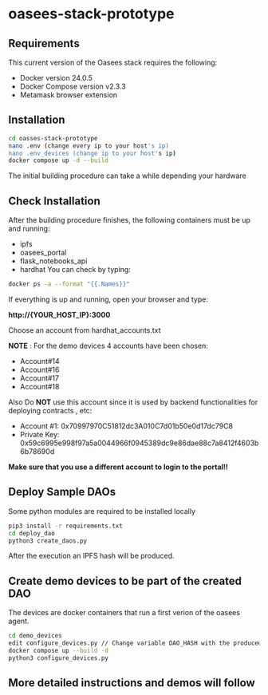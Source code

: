 # oasees-stack-prototype
## Requirements
This current version of the Oasees stack requires the following:
- Docker version 24.0.5
- Docker Compose version v2.3.3
- Metamask browser extension

## Installation
```sh
cd oasses-stack-prototype
nano .env (change every ip to your host's ip)
nano .env_devices (change ip to your host's ip)
docker compose up -d --build
```
The initial building procedure can take a while depending your hardware
## Check Installation
After the building procedure finishes, the following containers must be up and running:
- ipfs
- oasees_portal
- flask_notebooks_api
- hardhat
You can check by typing:
```sh
docker ps -a --format "{{.Names}}"
```
If everything is up and running, open your browser and type:

**http://{YOUR_HOST_IP}:3000**

Choose an account from hardhat_accounts.txt

**NOTE** : For the demo devices 4 accounts have been chosen:

 - Account#14
 - Account#16
 - Account#17
 - Account#18

Also Do **NOT** use this account since it is used by backend functionalities
for deploying contracts , etc:
- Account #1: 0x70997970C51812dc3A010C7d01b50e0d17dc79C8
- Private Key: 0x59c6995e998f97a5a0044966f0945389dc9e86dae88c7a8412f4603b6b78690d

**Make sure that you use a different account to login to the portal!!**

## Deploy Sample DAOs
Some python modules are required to be installed locally
```sh
pip3 install -r requirements.txt
cd deploy_dao
python3 create_daos.py
```
After the execution an IPFS hash will be produced.

## Create demo devices to be part of the created DAO
The devices are docker containers that run a first verion of the oasees agent.
```sh
cd demo_devices
edit configure_devices.py // Change variable DAO_HASH with the produced IPS hash 
docker compose up --build -d
python3 configure_devices.py

```

## More detailed instructions and demos will follow
